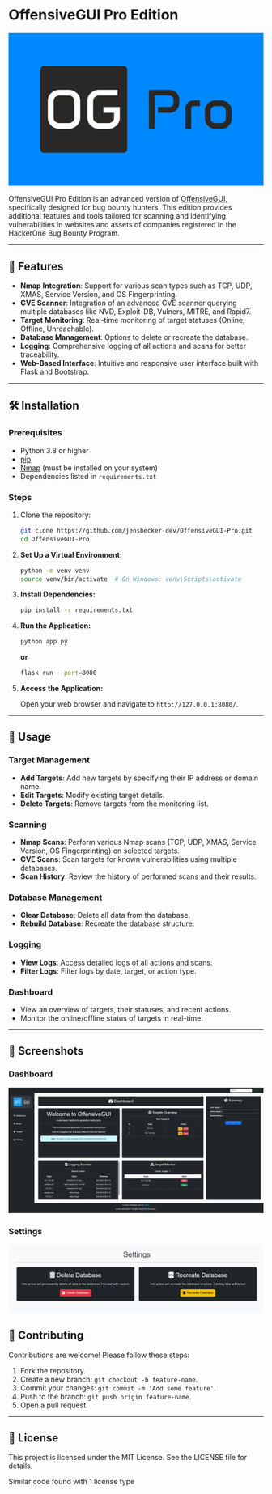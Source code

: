 # OffensiveGUI Pro Edition

![OG Pro Logo](static/images/logo.svg)

OffensiveGUI Pro Edition is an advanced version of [OffensiveGUI](https://github.com/jensbecker-dev/OffensiveGUI), specifically designed for bug bounty hunters. This edition provides additional features and tools tailored for scanning and identifying vulnerabilities in websites and assets of companies registered in the HackerOne Bug Bounty Program.

---

## 🚀 Features

- **Nmap Integration**: Support for various scan types such as TCP, UDP, XMAS, Service Version, and OS Fingerprinting.
- **CVE Scanner**: Integration of an advanced CVE scanner querying multiple databases like NVD, Exploit-DB, Vulners, MITRE, and Rapid7.
- **Target Monitoring**: Real-time monitoring of target statuses (Online, Offline, Unreachable).
- **Database Management**: Options to delete or recreate the database.
- **Logging**: Comprehensive logging of all actions and scans for better traceability.
- **Web-Based Interface**: Intuitive and responsive user interface built with Flask and Bootstrap.

---

## 🛠️ Installation

### Prerequisites

- Python 3.8 or higher
- [pip](https://pip.pypa.io/en/stable/)
- [Nmap](https://nmap.org/) (must be installed on your system)
- Dependencies listed in `requirements.txt`

### Steps

1. Clone the repository:
   ```bash
   git clone https://github.com/jensbecker-dev/OffensiveGUI-Pro.git
   cd OffensiveGUI-Pro
   ```

2. **Set Up a Virtual Environment:**
   ```bash
   python -m venv venv
   source venv/bin/activate  # On Windows: venv\Scripts\activate
   ```

3. **Install Dependencies:**
   ```bash
   pip install -r requirements.txt
   ```

4. **Run the Application:**
   ```bash
   python app.py
   ```

   **or**

   ```bash
   flask run --port=8080
   ```

5. **Access the Application:**

   Open your web browser and navigate to `http://127.0.0.1:8080/`.

---

## 📖 Usage

### Target Management
- **Add Targets**: Add new targets by specifying their IP address or domain name.
- **Edit Targets**: Modify existing target details.
- **Delete Targets**: Remove targets from the monitoring list.

### Scanning
- **Nmap Scans**: Perform various Nmap scans (TCP, UDP, XMAS, Service Version, OS Fingerprinting) on selected targets.
- **CVE Scans**: Scan targets for known vulnerabilities using multiple databases.
- **Scan History**: Review the history of performed scans and their results.

### Database Management
- **Clear Database**: Delete all data from the database.
- **Rebuild Database**: Recreate the database structure.

### Logging
- **View Logs**: Access detailed logs of all actions and scans.
- **Filter Logs**: Filter logs by date, target, or action type.

### Dashboard
- View an overview of targets, their statuses, and recent actions.
- Monitor the online/offline status of targets in real-time.

---

## 📸 Screenshots

### Dashboard

![Dashboard](screenshots/dashboard.png)

### Settings

![alt text](screenshots/settings.png)

## 🤝 Contributing

Contributions are welcome! Please follow these steps:

1. Fork the repository.
2. Create a new branch: `git checkout -b feature-name`.
3. Commit your changes: `git commit -m 'Add some feature'`.
4. Push to the branch: `git push origin feature-name`.
5. Open a pull request.

---

## 📜 License

This project is licensed under the MIT License. See the LICENSE file for details.


Similar code found with 1 license type